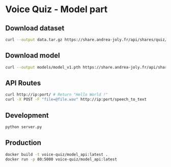 # Voice Quiz - Model part

## Download dataset
```bash
curl --output data.tar.gz https://share.andrea-joly.fr/api/shares/quiz/files/9a2ceb4c-6495-40f0-9f78-6814ea9990d8
```

## Download model
```bash
curl --output models/model_v1.pth https://share.andrea-joly.fr/api/shares/quiz/files/8a8da64c-1464-4e20-ad29-3dee3586e00d
```

## API Routes
```bash
curl http://ip:port/ # Return "Hello World !"
curl -X POST -F "file=@file.wav" http://ip:port/speech_to_text
```

## Development
```bash
python server.py
```

## Production
```bash
docker build -t voice-quiz/model_api:latest .
docker run -p 80:5000 voice-quiz/model_api:latest
```
